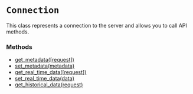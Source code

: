 # `Connection`

This class represents a connection to the server and allows you to call API methods.

### Methods

* [get_metadata([request])](get_metadata.md)
* [set_metadata(metadata)](set_metadata.md)
* [get_real_time_data([request])](get_real_time_data.md)
* [set_real_time_data(data)](set_real_time_data.md)
* [get_historical_data(request)](get_historical_data_md)

